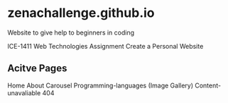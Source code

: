 # zenachallenge.github.io
Website to give help to beginners in coding

ICE-1411 Web Technologies Assignment
Create a Personal Website

## Acitve Pages
Home
About
Carousel
Programming-languages (Image Gallery)
Content-unavaliable
404

